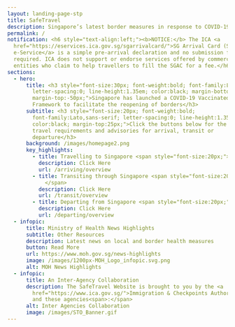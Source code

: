 ```yaml
---
layout: landing-page-stp
title: SafeTravel
description: Singapore’s latest border measures in response to COVID-19
permalink: /
notification: <h6 style="text-align:left;"><b>NOTICE:</b> The ICA <a
  href="https://eservices.ica.gov.sg/sgarrivalcard/">SG Arrival Card (SGAC)
  e-Service</a> is a simple pre-arrival declaration and no submission fees are
  required. ICA does not support or endorse services offered by commercial
  entities who claim to help travellers to fill the SGAC for a fee.</h6>
sections:
  - hero:
      title: <h3 style="font-size:30px; font-weight:bold; font-family:Lato,sans-serif;
        letter-spacing:0; line-height:1.35em; color:black; margin-bottom:-50px;
        margin-top:-50px;">Singapore has launched a COVID-19 Vaccinated Travel
        Framework to facilitate the reopening of borders</h3>
      subtitle: <h3 style="font-size:20px; font-weight:bold;
        font-family:Lato,sans-serif; letter-spacing:0; line-height:1.35em;
        color:black; margin-top:25px;">Click the buttons below for the latest
        travel requirements and advisories for arrival, transit or
        departure</h3>
      background: /images/homepage2.png
      key_highlights:
        - title: Travelling to Singapore <span style="font-size:20px;"> &#187; </span>
          description: Click Here
          url: /arriving/overview
        - title: Transiting through Singapore <span style="font-size:20px;"> &#187;
            </span>
          description: Click Here
          url: /transit/overview
        - title: Departing from Singapore <span style="font-size:20px;"> &#187; </span>
          description: Click Here
          url: /departing/overview
  - infopic:
      title: Ministry of Health News Highlights
      subtitle: Other Resources
      description: Latest news on local and border health measures
      button: Read More
      url: https://www.moh.gov.sg/news-highlights
      image: /images/1200px-MOH_Logo_infopic.svg.png
      alt: MOH News Highlights
  - infopic:
      title: An Inter-Agency Collaboration
      description: The SafeTravel Website is brought to you by the <a
        href="https://www.ica.gov.sg/">Immigration & Checkpoints Authority</a>
        and these agencies<span>:</span>
      alt: Inter Agencies Collaboration
      image: /images/STO_Banner.gif
---
```

